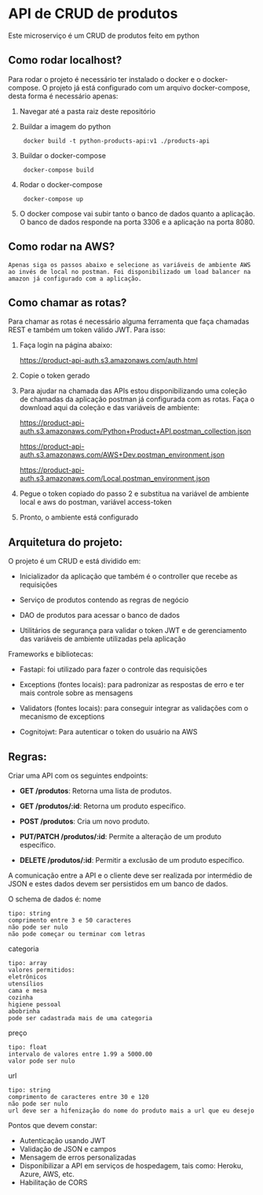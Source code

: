 # API de CRUD de produtos

Este microserviço é um CRUD de produtos feito em python

## Como rodar localhost?
Para rodar o projeto é necessário ter instalado o docker e o docker-compose. O projeto já está configurado com um arquivo docker-compose, desta forma é necessário apenas:

1. Navegar até a pasta raiz deste repositório

2. Buildar a imagem do python

		docker build -t python-products-api:v1 ./products-api

2. Buildar o docker-compose

		docker-compose build

3. Rodar o docker-compose

		docker-compose up

4. O docker compose vai subir tanto o banco de dados quanto a aplicação.
O banco de dados responde na porta 3306 e a aplicação na porta 8080.

## Como rodar na AWS?

	Apenas siga os passos abaixo e selecione as variáveis de ambiente AWS ao invés de local no postman. Foi disponibilizado um load balancer na amazon já configurado com a aplicação.

## Como chamar as rotas?

Para chamar as rotas é necessário alguma ferramenta que faça chamadas REST e também um token válido JWT. Para isso:

1. Faça login na página abaixo:

	https://product-api-auth.s3.amazonaws.com/auth.html

2. Copie o token gerado

3. Para ajudar na chamada das APIs estou disponibilizando uma coleção de chamadas da aplicação postman já configurada com as rotas. Faça o download aqui da coleção e das variáveis de ambiente:

	https://product-api-auth.s3.amazonaws.com/Python+Product+API.postman_collection.json

	https://product-api-auth.s3.amazonaws.com/AWS+Dev.postman_environment.json

	https://product-api-auth.s3.amazonaws.com/Local.postman_environment.json

4. Pegue o token copiado do passo 2 e substitua na variável de ambiente local e aws do postman, variável access-token

5. Pronto, o ambiente está configurado

## Arquitetura do projeto:
O projeto é um CRUD e está dividido em:
	
* Inicializador da aplicação que também é o controller que recebe as requisições
	
* Serviço de produtos contendo as regras de negócio

* DAO de produtos para acessar o banco de dados

* Utilitários de segurança para validar o token JWT e de gerenciamento das variáveis de ambiente utilizadas pela aplicação

Frameworks e bibliotecas:

* Fastapi: foi utilizado para fazer o controle das requisições

* Exceptions (fontes locais): para padronizar as respostas de erro e ter mais controle sobre as mensagens

* Validators (fontes locais): para conseguir integrar as validações com o mecanismo de exceptions

* Cognitojwt: Para autenticar o token do usuário na AWS

## Regras:

Criar uma API com os seguintes endpoints:

* **GET /produtos**: Retorna uma lista de produtos.

* **GET /produtos/:id**: Retorna um produto específico.

* **POST /produtos**: Cria um novo produto.

* **PUT/PATCH /produtos/:id**: Permite a alteração de um produto específico.

* **DELETE /produtos/:id**: Permitir a exclusão de um produto específico.


A comunicação entre a API e o cliente deve ser realizada por intermédio de JSON e estes dados devem ser persistidos em um banco de dados.

O schema de dados é:
nome

	tipo: string
	comprimento entre 3 e 50 caracteres
	não pode ser nulo
	não pode começar ou terminar com letras

categoria

	tipo: array
	valores permitidos:
	eletrônicos
	utensílios
	cama e mesa
	cozinha
	higiene pessoal
	abobrinha
	pode ser cadastrada mais de uma categoria

preço

	tipo: float
	intervalo de valores entre 1.99 a 5000.00
	valor pode ser nulo

url

	tipo: string
	comprimento de caracteres entre 30 e 120
	não pode ser nulo
	url deve ser a hifenização do nome do produto mais a url que eu desejo

Pontos que devem constar:

* Autenticação usando JWT
* Validação de JSON e campos
* Mensagem de erros personalizadas
* Disponibilizar a API em serviços de hospedagem, tais como: Heroku,  Azure, AWS, etc.
* Habilitação de CORS
